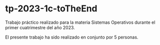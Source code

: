 # tp-2023-1c-toTheEnd

Trabajo práctico realizado para la materia Sistemas Operativos durante el primer cuatrimestre del año 2023.

El presente trabajo ha sido realizado en conjunto por 5 personas.

